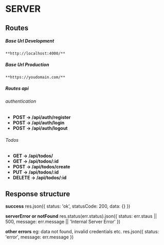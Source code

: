 # SERVER


## Routes

##### Base Url Development

    **http://localhost:4000/**

##### Base Url Production

    **https://youdomain.com/**


##### Routes api

###### authentication

- **POST  ->  /api/auth/register** 
- **POST  ->  /api/auth/login**
- **POST  ->  /api/auth/logout**

###### Todos

- **GET    -> /api/todos/**
- **GET    -> /api/todos/:id**
- **POST   -> /api/todos/create**
- **PUT    -> /api/todos/:id** 
- **DELETE -> /api/todos/:id**



## Response structure

**success**
res.json({
    status: 'ok',
    statusCode: 200,
    data: {}
})

**serverError or notFound**
res.status(err.status).json({
    status: err.staus || 500,
    message: err.message || 'Internal Server Error'
})

**other errors**
eg: data not found, invalid credentials etc.
res.json({
    status: 'error',
    message: err.message
})